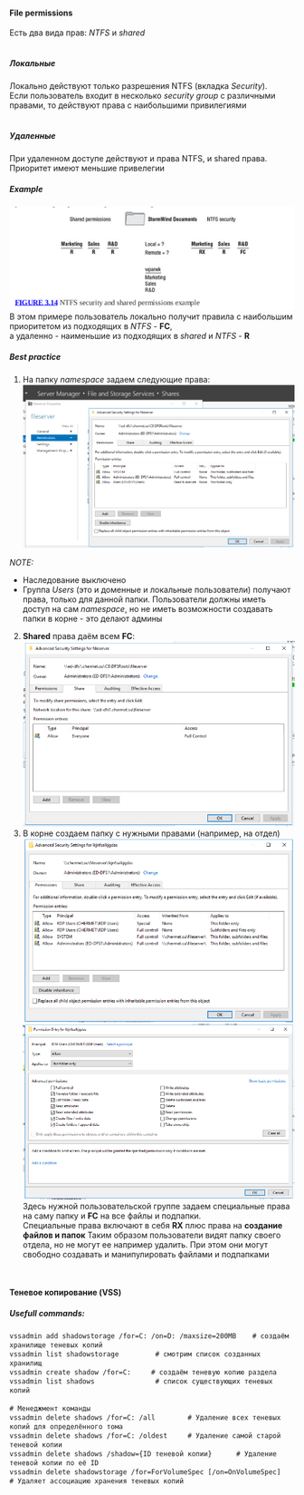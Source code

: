 #### File permissions
Есть два вида прав: *NTFS* и *shared*  
<br>

##### Локальные
Локально действуют только разрешения NTFS (вкладка *Security*).  
Если пользователь входит в несколько *security group* с различными правами, то действуют права с наибольшими привилегиями  
<br>

##### Удаленные
При удаленном доступе действуют и права NTFS, и shared права. Приоритет имеют меньшие привелегии
<br>

##### Example
![example](../images/file_permissions-example.png)
В этом примере пользователь локально получит правила с наибольшим приоритетом из подходящих в *NTFS* - **FC**,  
а удаленно - наименьшие из подходящих в *shared* и *NTFS* - **R**
<br>

##### Best practice
1. На папку *namespace* задаем следующие права:
![namespace NTFS](../images/namespace-ntfs.png)  

*NOTE:*  
* Наследование выключено
* Группа *Users* (это и доменные и локальные пользователи) получают права, только для данной папки. Пользователи должны иметь доступ на сам *namespace*, но не иметь возможности создавать папки в корне - это делают админы
2. **Shared** права даём всем **FC**:  
![shared permissions](../images/shared_permissions.png)
3. В корне создаем папку с нужными правами (например, на отдел)  
![department folder](../images/dep_dir.png)  
![special usergroup permissions](../images/spec_permissions.png)  
Здесь нужной пользовательской группе задаем специальные права на саму папку и **FC** на все файлы и подпапки.  
Специальные права включают в себя **RX** плюс права на **создание файлов и папок**
Таким образом пользователи видят папку своего отдела, но не могут ее например удалить. При этом они могут свободно создавать и манипулировать файлами и подпапками
<br>

#### Теневое копирование (VSS)
##### Usefull commands:
```
vssadmin add shadowstorage /for=C: /on=D: /maxsize=200MB    # создаём хранилище теневых копий
vssadmin list shadowstorage         # смотрим список созданных хранилищ
vssadmin create shadow /for=C:     # создаём теневую копию раздела
vssadmin list shadows               # список существующих теневых копий

# Менеджмент команды
vssadmin delete shadows /for=C: /all        # Удаление всех теневых копий для определённого тома
vssadmin delete shadows /for=C: /oldest     # Удаление самой старой теневой копии
vssadmin delete shadows /shadow={ID теневой копии}      # Удаление теневой копии по её ID
vssadmin delete shadowstorage /for=ForVolumeSpec [/on=OnVolumeSpec]     # Удаляет ассоциацию хранения теневых копий
```
